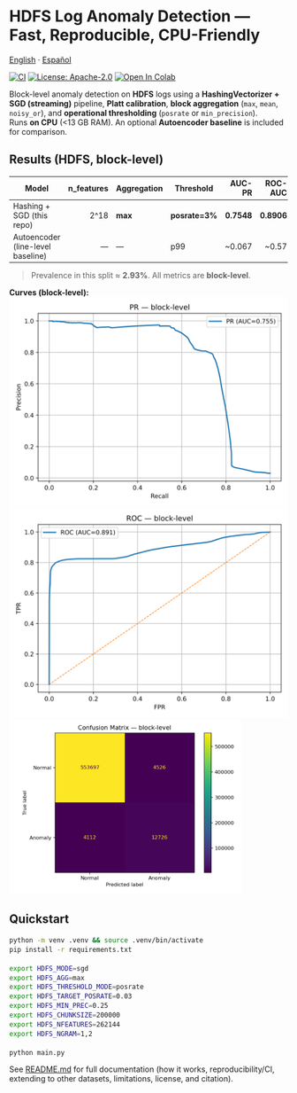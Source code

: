 # HDFS Log Anomaly Detection — Fast, Reproducible, CPU-Friendly

[English](README.en.md) · [Español](README.md)

[![CI](https://github.com/alex-msu/anomaly-log-detector/actions/workflows/ci.yml/badge.svg)](https://github.com/alex-msu/anomaly-log-detector/actions/workflows/ci.yml)
[![License: Apache-2.0](https://img.shields.io/badge/License-Apache_2.0-blue.svg)](LICENSE)
[![Open In Colab](https://colab.research.google.com/assets/colab-badge.svg)](<COLAB_LINK>)

Block-level anomaly detection on **HDFS** logs using a **HashingVectorizer + SGD (streaming)** pipeline, **Platt calibration**, **block aggregation** (`max`, `mean`, `noisy_or`), and **operational thresholding** (`posrate` or `min_precision`).  
Runs **on CPU** (<13 GB RAM). An optional **Autoencoder baseline** is included for comparison.

## Results (HDFS, block-level)

| Model | n_features | Aggregation | Threshold | AUC-PR | ROC-AUC | Precision (1) | Recall (1) | F1 (1) |
|---|---:|---|---|---:|---:|---:|---:|---:|
| Hashing + SGD (this repo) | 2^18 | **max** | **posrate=3%** | **0.7548** | **0.8906** | 0.7377 | 0.7558 | **0.7466** |
| Autoencoder (line-level baseline) | — | — | p99 | ~0.067 | ~0.57 | ~0.17 | ~0.05 | ~0.07 |

> Prevalence in this split ≈ **2.93%**. All metrics are **block-level**.

**Curves (block-level):**  
![PR curve](docs/assets/pr_curve_block.svg)  
![ROC curve](docs/assets/roc_curve_block.svg)  
<img src="docs/assets/cm_block.png" width="420" alt="Confusion matrix (block)">

## Quickstart

```bash
python -m venv .venv && source .venv/bin/activate
pip install -r requirements.txt

export HDFS_MODE=sgd
export HDFS_AGG=max
export HDFS_THRESHOLD_MODE=posrate
export HDFS_TARGET_POSRATE=0.03
export HDFS_MIN_PREC=0.25
export HDFS_CHUNKSIZE=200000
export HDFS_NFEATURES=262144
export HDFS_NGRAM=1,2

python main.py
````

See [README.md](README.md) for full documentation (how it works, reproducibility/CI, extending to other datasets, limitations, license, and citation).

